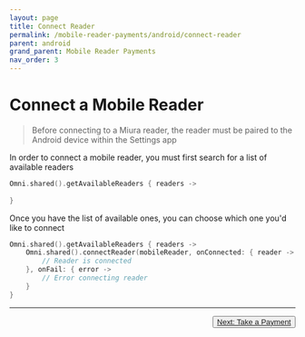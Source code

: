 ```yaml
---
layout: page
title: Connect Reader
permalink: /mobile-reader-payments/android/connect-reader
parent: android
grand_parent: Mobile Reader Payments
nav_order: 3
---
```


# Connect a Mobile Reader

> Before connecting to a Miura reader, the reader must be paired to the Android device within the Settings app


In order to connect a mobile reader, you must first search for a list of available readers

```kotlin
Omni.shared().getAvailableReaders { readers ->
	
}
```

Once you have the list of available ones, you can choose which one you'd like to connect

```kotlin
Omni.shared().getAvailableReaders { readers ->
	Omni.shared().connectReader(mobileReader, onConnected: { reader ->
		// Reader is connected
	}, onFail: { error ->
		// Error connecting reader
	}
}
```

---

<button type="button" name="button" class="btn" style="float: right;">
<a href="/mobile-reader-payments/android/take-payment/">Next: Take a Payment</a>
</button>

<div style="margin-bottom: 10%"> </div>